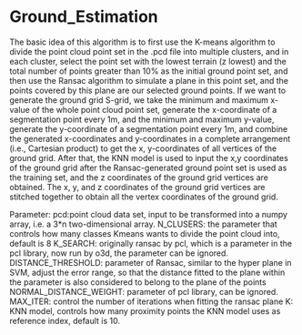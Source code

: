 # Ground_Estimation
The basic idea of this algorithm is to first use the K-means algorithm to divide the point cloud point set in the .pcd file into multiple clusters, 
and in each cluster,
select the point set with the lowest terrain (z lowest) and the total number of points greater than 10% as the initial ground point set, 
and then use the Ransac algorithm to simulate a plane in this point set, and the points covered by this plane are our selected ground points.
If we want to generate the ground grid S-grid, 
we take the minimum and maximum x-value of the whole point cloud point set, 
generate the x-coordinate of a segmentation point every 1m, and the minimum and maximum y-value, 
generate the y-coordinate of a segmentation point every 1m, and combine the generated x-coordinates and y-coordinates in a complete arrangement 
(i.e., Cartesian product) to get the x, y-coordinates of all vertices of the ground grid. 
After that, the KNN model is used to input the x,y coordinates of the ground grid after the Ransac-generated ground point set is used as the training set, 
and the z coordinates of the ground grid vertices are obtained. The x, y, and z coordinates of the ground grid vertices are stitched together to obtain 
all the vertex coordinates of the ground grid.

Parameter: 
pcd:point cloud data set, input to be transformed into a numpy array, i.e. a 3*n two-dimensional array.
N_CLUSERS: the parameter that controls how many classes Kmeans wants to divide the point cloud into, default is 8
K_SEARCH: originally ransac by pcl, which is a parameter in the pcl library, now run by o3d, the parameter can be ignored.
DISTANCE_THRESHOLD: parameter of Ransac, similar to the hyper plane in SVM, adjust the error range, so that the distance fitted to the plane within the parameter is also considered to belong to the plane of the points
NORMAL_DISTANCE_WEIGHT: parameter of pcl library, can be ignored.
MAX_ITER: control the number of iterations when fitting the ransac plane
K:  KNN model, controls how many proximity points the KNN model uses as reference index, default is 10.


